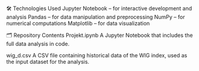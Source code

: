 🛠 Technologies Used
Jupyter Notebook – for interactive development and analysis
Pandas – for data manipulation and preprocessing
NumPy – for numerical computations
Matplotlib – for data visualization

🗂 Repository Contents
Projekt.ipynb
A Jupyter Notebook that includes the full data analysis in code.

wig_d.csv
A CSV file containing historical data of the WIG index, used as the input dataset for the analysis.
